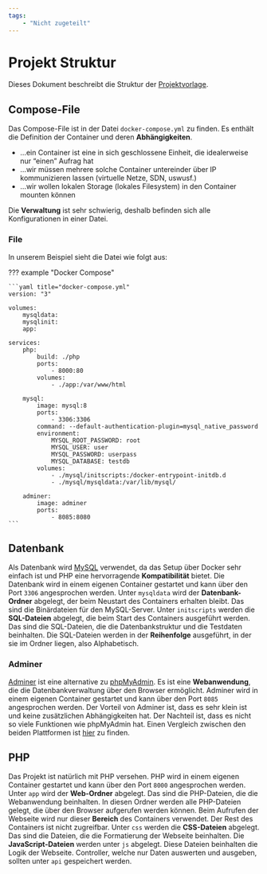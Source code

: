 ```yaml
---
tags:
    - "Nicht zugeteilt"
---
```


# Projekt Struktur

Dieses Dokument beschreibt die Struktur der [Projektvorlage](DockerPHP.zip).

## Compose-File

Das Compose-File ist in der Datei `docker-compose.yml` zu finden. Es enthält die Definition der Container und deren **Abhängigkeiten**.

-   …ein Container ist eine in sich geschlossene Einheit, die idealerweise nur “einen” Aufrag hat
-   …wir müssen mehrere solche Container untereinder über IP kommunizieren lassen (virtuelle Netze, SDN,
    uswusf.)
-   …wir wollen lokalen Storage (lokales Filesystem) in den Container mounten können

Die **Verwaltung** ist sehr schwierig, deshalb befinden sich alle Konfigurationen in einer Datei.

### File

In unserem Beispiel sieht die Datei wie folgt aus:

??? example "Docker Compose"

    ```yaml title="docker-compose.yml"
    version: "3"

    volumes:
        mysqldata:
        mysqlinit:
        app:

    services:
        php:
            build: ./php
            ports:
                - 8000:80
            volumes:
                - ./app:/var/www/html

        mysql:
            image: mysql:8
            ports:
                - 3306:3306
            command: --default-authentication-plugin=mysql_native_password
            environment:
                MYSQL_ROOT_PASSWORD: root
                MYSQL_USER: user
                MYSQL_PASSWORD: userpass
                MYSQL_DATABASE: testdb
            volumes:
                - ./mysql/initscripts:/docker-entrypoint-initdb.d
                - ./mysql/mysqldata:/var/lib/mysql/

        adminer:
            image: adminer
            ports:
                - 8085:8080
    ```

## Datenbank

Als Datenbank wird [MySQL](https://www.mysql.com/) verwendet, da das Setup über Docker sehr einfach ist und PHP eine hervorragende **Kompatibilität** bietet. Die Datenbank wird in einem eigenen Container gestartet und kann über den Port `3306` angesprochen werden. Unter `mysqldata` wird der **Datenbank-Ordner** abgelegt, der beim Neustart des Containers erhalten bleibt. Das sind die Binärdateien für den MySQL-Server. Unter `initscripts` werden die **SQL-Dateien** abgelegt, die beim Start des Containers ausgeführt werden. Das sind die SQL-Dateien, die die Datenbankstruktur und die Testdaten beinhalten. Die SQL-Dateien werden in der **Reihenfolge** ausgeführt, in der sie im Ordner liegen, also Alphabetisch.

### Adminer

[Adminer](https://www.adminer.org/) ist eine alternative zu [phpMyAdmin](https://www.phpmyadmin.net/). Es ist eine **Webanwendung**, die die Datenbankverwaltung über den Browser ermöglicht. Adminer wird in einem eigenen Container gestartet und kann über den Port `8085` angesprochen werden. Der Vorteil von Adminer ist, dass es sehr klein ist und keine zusätzlichen Abhängigkeiten hat. Der Nachteil ist, dass es nicht so viele Funktionen wie phpMyAdmin hat. Einen Vergleich zwischen den beiden Plattformen ist [hier](https://www.adminer.org/en/phpmyadmin/) zu finden.

## PHP

Das Projekt ist natürlich mit PHP versehen. PHP wird in einem eigenen Container gestartet und kann über den Port `8000` angesprochen werden. Unter `app` wird der **Web-Ordner** abgelegt. Das sind die PHP-Dateien, die die Webanwendung beinhalten. In diesen Ordner werden alle PHP-Dateien gelegt, die über den Browser aufgerufen werden können. Beim Aufrufen der Webseite wird nur dieser **Bereich** des Containers verwendet. Der Rest des Containers ist nicht zugreifbar. Unter `css` werden die **CSS-Dateien** abgelegt. Das sind die Dateien, die die Formatierung der Webseite beinhalten. Die **JavaScript-Dateien** werden unter `js` abgelegt. Diese Dateien beinhalten die Logik der Webseite. Controller, welche nur Daten auswerten und ausgeben, sollten unter `api` gespeichert werden.
